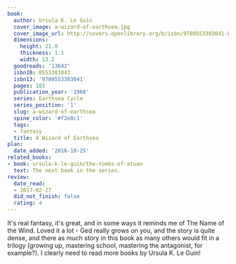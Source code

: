 ```yaml
---
book:
  author: Ursula K. Le Guin
  cover_image: a-wizard-of-earthsea.jpg
  cover_image_url: http://covers.openlibrary.org/b/isbn/9780553383041-L.jpg
  dimensions:
    height: 21.0
    thickness: 1.1
    width: 13.2
  goodreads: '13642'
  isbn10: 0553383043
  isbn13: '9780553383041'
  pages: 183
  publication_year: '1968'
  series: Earthsea Cycle
  series_position: '1'
  slug: a-wizard-of-earthsea
  spine_color: '#f2e8c1'
  tags:
  - fantasy
  title: A Wizard of Earthsea
plan:
  date_added: '2016-10-25'
related_books:
- book: ursula-k-le-guin/the-tombs-of-atuan
  text: The next book in the series.
review:
  date_read:
  - 2017-02-27
  did_not_finish: false
  rating: 4
---
```


It's real fantasy, it's great, and in some ways it reminds me of The Name of the Wind. Loved it a lot - Ged really grows on you, and the story is quite dense, and there as much story in this book as many others would fit in a trilogy (growing up, mastering school, mastering the antagonist, for example?). I clearly need to read more books by Ursula K. Le Guin!
